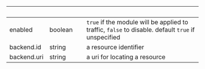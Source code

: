 
|&nbsp;|&nbsp;|&nbsp;|&nbsp;|
|---|---|---|---|
| enabled | boolean | | `true` if the module will be applied to traffic, `false` to disable. default `true` if unspecified |
| backend.id | string | | a resource identifier |
| backend.uri | string | | a uri for locating a resource |